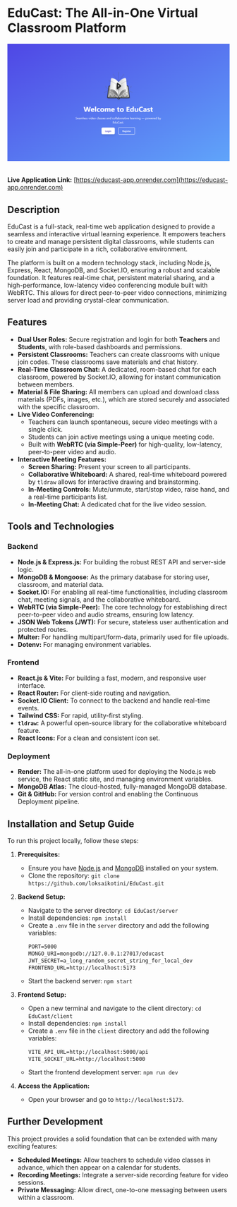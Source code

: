 # EduCast: The All-in-One Virtual Classroom Platform

<div align="center">
 
  <img src="client/public/dashboard.png" alt="EduCast Dashboard Screenshot" width="800"/>
</div>

<br/>

**Live Application Link:** [https://educast-app.onrender.com](https://educast-app.onrender.com)

## Description

EduCast is a full-stack, real-time web application designed to provide a seamless and interactive virtual learning experience. It empowers teachers to create and manage persistent digital classrooms, while students can easily join and participate in a rich, collaborative environment.

The platform is built on a modern technology stack, including Node.js, Express, React, MongoDB, and Socket.IO, ensuring a robust and scalable foundation. It features real-time chat, persistent material sharing, and a high-performance, low-latency video conferencing module built with WebRTC. This allows for direct peer-to-peer video connections, minimizing server load and providing crystal-clear communication.

## Features

- **Dual User Roles:** Secure registration and login for both **Teachers** and **Students**, with role-based dashboards and permissions.
- **Persistent Classrooms:** Teachers can create classrooms with unique join codes. These classrooms save materials and chat history.
- **Real-Time Classroom Chat:** A dedicated, room-based chat for each classroom, powered by Socket.IO, allowing for instant communication between members.
- **Material & File Sharing:** All members can upload and download class materials (PDFs, images, etc.), which are stored securely and associated with the specific classroom.
- **Live Video Conferencing:**
  - Teachers can launch spontaneous, secure video meetings with a single click.
  - Students can join active meetings using a unique meeting code.
  - Built with **WebRTC (via Simple-Peer)** for high-quality, low-latency, peer-to-peer video and audio.
- **Interactive Meeting Features:**
  - **Screen Sharing:** Present your screen to all participants.
  - **Collaborative Whiteboard:** A shared, real-time whiteboard powered by `tldraw` allows for interactive drawing and brainstorming.
  - **In-Meeting Controls:** Mute/unmute, start/stop video, raise hand, and a real-time participants list.
  - **In-Meeting Chat:** A dedicated chat for the live video session.

## Tools and Technologies

### Backend
- **Node.js & Express.js:** For building the robust REST API and server-side logic.
- **MongoDB & Mongoose:** As the primary database for storing user, classroom, and material data.
- **Socket.IO:** For enabling all real-time functionalities, including classroom chat, meeting signals, and the collaborative whiteboard.
- **WebRTC (via Simple-Peer):** The core technology for establishing direct peer-to-peer video and audio streams, ensuring low latency.
- **JSON Web Tokens (JWT):** For secure, stateless user authentication and protected routes.
- **Multer:** For handling multipart/form-data, primarily used for file uploads.
- **Dotenv:** For managing environment variables.

### Frontend
- **React.js & Vite:** For building a fast, modern, and responsive user interface.
- **React Router:** For client-side routing and navigation.
- **Socket.IO Client:** To connect to the backend and handle real-time events.
- **Tailwind CSS:** For rapid, utility-first styling.
- **`tldraw`:** A powerful open-source library for the collaborative whiteboard feature.
- **React Icons:** For a clean and consistent icon set.

### Deployment
- **Render:** The all-in-one platform used for deploying the Node.js web service, the React static site, and managing environment variables.
- **MongoDB Atlas:** The cloud-hosted, fully-managed MongoDB database.
- **Git & GitHub:** For version control and enabling the Continuous Deployment pipeline.

## Installation and Setup Guide

To run this project locally, follow these steps:

1.  **Prerequisites:**
    - Ensure you have [Node.js](https://nodejs.org/) and [MongoDB](https://www.mongodb.com/try/download/community) installed on your system.
    - Clone the repository: `git clone https://github.com/loksaikotini/EduCast.git`

2.  **Backend Setup:**
    - Navigate to the server directory: `cd EduCast/server`
    - Install dependencies: `npm install`
    - Create a `.env` file in the `server` directory and add the following variables:
      ```env
      PORT=5000
      MONGO_URI=mongodb://127.0.0.1:27017/educast
      JWT_SECRET=a_long_random_secret_string_for_local_dev
      FRONTEND_URL=http://localhost:5173
      ```
    - Start the backend server: `npm start`

3.  **Frontend Setup:**
    - Open a new terminal and navigate to the client directory: `cd EduCast/client`
    - Install dependencies: `npm install`
    - Create a `.env` file in the `client` directory and add the following variables:
      ```env
      VITE_API_URL=http://localhost:5000/api
      VITE_SOCKET_URL=http://localhost:5000
      ```
    - Start the frontend development server: `npm run dev`

4.  **Access the Application:**
    - Open your browser and go to `http://localhost:5173`.

## Further Development

This project provides a solid foundation that can be extended with many exciting features:
- **Scheduled Meetings:** Allow teachers to schedule video classes in advance, which then appear on a calendar for students.
- **Recording Meetings:** Integrate a server-side recording feature for video sessions.
- **Private Messaging:** Allow direct, one-to-one messaging between users within a classroom.
